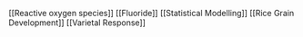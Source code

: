 [[Reactive oxygen species]]
[[Fluoride]]
[[Statistical Modelling]]
[[Rice Grain Development]]
[[Varietal Response]]
